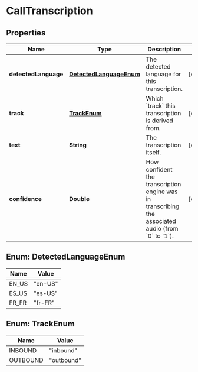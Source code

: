 

# CallTranscription


## Properties

| Name | Type | Description | Notes |
|------------ | ------------- | ------------- | -------------|
|**detectedLanguage** | [**DetectedLanguageEnum**](#DetectedLanguageEnum) | The detected language for this transcription. |  [optional] |
|**track** | [**TrackEnum**](#TrackEnum) | Which &#x60;track&#x60; this transcription is derived from. |  [optional] |
|**text** | **String** | The transcription itself. |  [optional] |
|**confidence** | **Double** | How confident the transcription engine was in transcribing the associated audio (from &#x60;0&#x60; to &#x60;1&#x60;). |  [optional] |



## Enum: DetectedLanguageEnum

| Name | Value |
|---- | -----|
| EN_US | &quot;en-US&quot; |
| ES_US | &quot;es-US&quot; |
| FR_FR | &quot;fr-FR&quot; |



## Enum: TrackEnum

| Name | Value |
|---- | -----|
| INBOUND | &quot;inbound&quot; |
| OUTBOUND | &quot;outbound&quot; |



